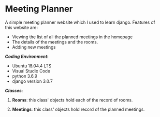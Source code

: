 # Meeting Planner
A simple meeting planner website which I used to learn django. Features of this website are:
* Viewing the list of all the planned meetings in the homepage
* The details of the meetings and the rooms.
* Adding new meetings


***Coding Environment***:
* Ubuntu 18.04.4 LTS
* Visual Studio Code
* python 3.6.9
* django version 3.0.7


***Classes***:
1) **Rooms**: this class' objects hold each of the record of rooms.

2) **Meetings**: this class' objects hold record of the planned meetings.
